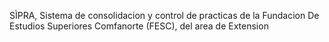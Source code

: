 SÌPRA, Sistema de consolidacion y control de practicas de la Fundacion De Estudios Superiores Comfanorte (FESC), del area de Extension
